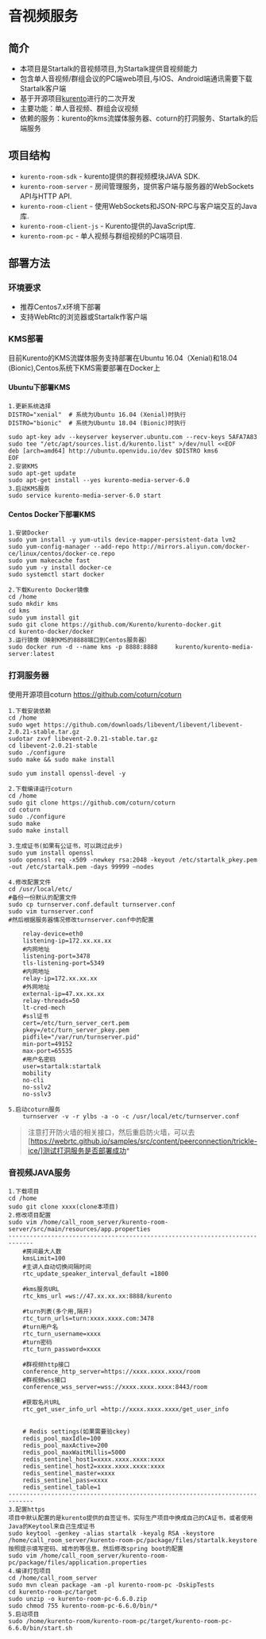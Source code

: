# 音视频服务

## 简介
* 本项目是Startalk的音视频项目,为Startalk提供音视频能力
* 包含单人音视频/群组会议的PC端web项目,与IOS、Android端通讯需要下载Startalk客户端
* 基于开源项目[kurento](http://www.kurento.org)进行的二次开发
* 主要功能：单人音视频、群组会议视频
* 依赖的服务：kurento的kms流媒体服务器、coturn的打洞服务、Startalk的后端服务

## 项目结构
  * `kurento-room-sdk` - kurento提供的群视频模块JAVA SDK.
  * `kurento-room-server` - 房间管理服务，提供客户端与服务器的WebSockets API与HTTP API.
  * `kurento-room-client` - 使用WebSockets和JSON-RPC与客户端交互的Java库.
  * `kurento-room-client-js` - Kurento提供的JavaScript库.
  * `kurento-room-pc` - 单人视频与群组视频的PC端项目.


## 部署方法

### 环境要求
  - 推荐Centos7.x环境下部署
  - 支持WebRtc的浏览器或Startalk作客户端
  
### KMS部署
目前Kurento的KMS流媒体服务支持部署在Ubuntu 16.04（Xenial)和18.04 (Bionic),Centos系统下KMS需要部署在Docker上

#### Ubuntu下部署KMS

```
1.更新系统选择
DISTRO="xenial"  # 系统为Ubuntu 16.04 (Xenial)时执行
DISTRO="bionic"  # 系统为Ubuntu 18.04 (Bionic)时执行
    
sudo apt-key adv --keyserver keyserver.ubuntu.com --recv-keys 5AFA7A83
sudo tee "/etc/apt/sources.list.d/kurento.list" >/dev/null <<EOF
deb [arch=amd64] http://ubuntu.openvidu.io/dev $DISTRO kms6
EOF
2.安装KMS
sudo apt-get update
sudo apt-get install --yes kurento-media-server-6.0
3.启动KMS服务
sudo service kurento-media-server-6.0 start
```

#### Centos Docker下部署KMS

```
1.安装Docker
sudo yum install -y yum-utils device-mapper-persistent-data lvm2
sudo yum-config-manager --add-repo http://mirrors.aliyun.com/docker-ce/linux/centos/docker-ce.repo
sudo yum makecache fast
sudo yum -y install docker-ce
sudo systemctl start docker

2.下载Kurento Docker镜像 
cd /home
sudo mkdir kms
cd kms
sudo yum install git 
sudo git clone https://github.com/Kurento/kurento-docker.git
cd kurento-docker/docker
3.运行镜像（映射KMS的8888端口到Centos服务器）
sudo docker run -d --name kms -p 8888:8888     kurento/kurento-media-server:latest
```

### 打洞服务器
使用开源项目coturn
https://github.com/coturn/coturn

```
1.下载安装依赖
cd /home
sudo wget https://github.com/downloads/libevent/libevent/libevent-2.0.21-stable.tar.gz
sudotar zxvf libevent-2.0.21-stable.tar.gz
cd libevent-2.0.21-stable 
sudo ./configure
sudo make && sudo make install

sudo yum install openssl-devel -y

2.下载编译运行coturn
cd /home
sudo git clone https://github.com/coturn/coturn
cd coturn 
sudo ./configure 
sudo make 
sudo make install

3.生成证书(如果有公证书，可以跳过此步)
sudo yum install openssl
sudo openssl req -x509 -newkey rsa:2048 -keyout /etc/startalk_pkey.pem -out /etc/startalk.pem -days 99999 –nodes

4.修改配置文件
cd /usr/local/etc/
#备份一份默认的配置文件
sudo cp turnserver.conf.default turnserver.conf
sudo vim turnserver.conf
#然后根据服务器情况修改turnserver.conf中的配置

    relay-device=eth0
    listening-ip=172.xx.xx.xx
    #内网地址
    listening-port=3478
    tls-listening-port=5349
    #内网地址
    relay-ip=172.xx.xx.xx
    #外网地址
    external-ip=47.xx.xx.xx
    relay-threads=50
    lt-cred-mech
    #ssl证书
    cert=/etc/turn_server_cert.pem
    pkey=/etc/turn_server_pkey.pem
    pidfile="/var/run/turnserver.pid"
    min-port=49152
    max-port=65535
    #用户名密码
    user=startalk:startalk
    mobility
    no-cli
    no-sslv2
    no-sslv3
    
5.启动coturn服务
    turnserver -v -r ylbs -a -o -c /usr/local/etc/turnserver.conf   
```
> 注意打开防火墙的相关接口，然后重启防火墙，可以去[https://webrtc.github.io/samples/src/content/peerconnection/trickle-ice/]测试打洞服务是否部署成功*

### 音视频JAVA服务
```
1.下载项目
cd /home
sudo git clone xxxx(clone本项目)
2.修改项目配置
sudo vim /home/call_room_server/kurento-room-server/src/main/resources/app.properties
-----------------------------------------------------------------------------
    #房间最大人数
    kmsLimit=100
    #主讲人自动切换间隔时间
    rtc_update_speaker_interval_default =1800
    
    #kms服务URL
    rtc_kms_url =ws://47.xx.xx.xx:8888/kurento
    
    #turn列表(多个用,隔开)
    rtc_turn_urls=turn:xxxx.xxxx.com:3478
    #turn用户名
    rtc_turn_username=xxxx
    #turn密码
    rtc_turn_password=xxxx
    
    #群视频http接口
    conference_http_server=https://xxxx.xxxx.xxxx/room
    #群视频wss接口
    conference_wss_server=wss://xxxx.xxxx.xxxx:8443/room
    
    #获取名片URL
    rtc_get_user_info_url =http://xxxx.xxxx.xxxx/get_user_info

       
    # Redis settings(如果需要验ckey)
    redis_pool_maxIdle=100
    redis_pool_maxActive=200
    redis_pool_maxWaitMillis=5000
    redis_sentinel_host1=xxxx.xxxx.xxxx:xxxx
    redis_sentinel_host2=xxxx.xxxx.xxxx:xxxx
    redis_sentinel_master=xxxx
    redis_sentinel_pass=xxxx
    redis_sentinel_table=1
-----------------------------------------------------------------------------
3.配置https
项目中默认配置的是kurento提供的自签证书，实际生产项目中换成自己的CA证书，或者使用Java的Keytool来自己生成证书
sudo keytool -genkey -alias startalk -keyalg RSA -keystore /home/call_room_server/kurento-room-pc/package/files/startalk.keystore
按照提示填写密码、城市的等信息，然后修改spring boot的配置
sudo vim /home/call_room_server/kurento-room-pc/package/files/application.properties
4.编译打包项目
cd /home/call_room_server
sudo mvn clean package -am -pl kurento-room-pc -DskipTests
cd kurento-room-pc/target
sudo unzip -o kurento-room-pc-6.6.0.zip
sudo chmod 755 kurento-room-pc-6.6.0/bin/*
5.启动项目
sudo /home/kurento-room/kurento-room-pc/target/kurento-room-pc-6.6.0/bin/start.sh
```